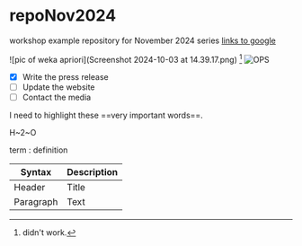 # repoNov2024
workshop example repository for November 2024 series
[links to google](https://www.google.ca)

![pic of weka apriori](Screenshot 2024-10-03 at 14.39.17.png) [^1]
![OPS](https://www.ontario.ca/files/2023-05/mpbsd-ministry-landing-page-banner-760x560-2023-05-05.jpg)

[^1]: didn't work.

- [x] Write the press release
- [ ] Update the website
- [ ] Contact the media

I need to highlight these ==very important words==.

H~2~O

term
: definition

| Syntax | Description |
| ----------- | ----------- |
| Header | Title |
| Paragraph | Text |

